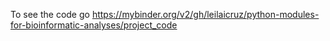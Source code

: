 To see the code go https://mybinder.org/v2/gh/leilaicruz/python-modules-for-bioinformatic-analyses/project_code